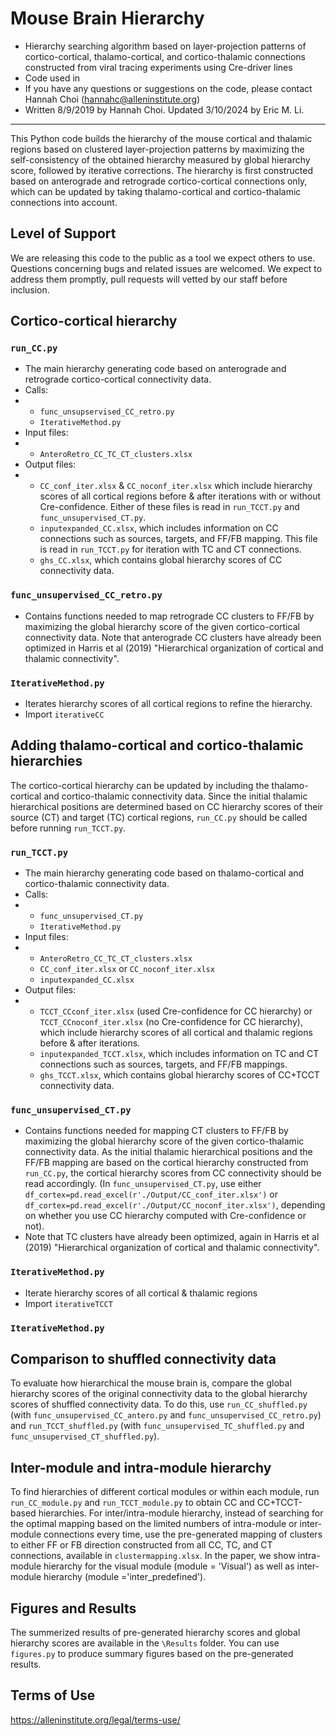 # Mouse Brain Hierarchy
- Hierarchy searching algorithm based on layer-projection patterns of cortico-cortical, thalamo-cortical, and cortico-thalamic connections constructed from viral tracing experiments using Cre-driver lines
- Code used in
- If you have any questions or suggestions on the code, please contact Hannah Choi (hannahc@alleninstitute.org)
- Written 8/9/2019 by Hannah Choi. Updated 3/10/2024 by Eric M. Li.
---
This Python code builds the hierarchy of the mouse cortical and thalamic regions based on clustered layer-projection patterns by maximizing the self-consistency of the obtained hierarchy measured by global hierarchy score, followed by iterative corrections. The hierarchy is first constructed based on anterograde and retrograde cortico-cortical connections only, which can be updated by taking thalamo-cortical and cortico-thalamic connections into account.
## Level of Support
We are releasing this code to the public as a tool we expect others to use. Questions concerning bugs and related issues are welcomed. We expect to address them promptly, pull requests will vetted by our staff before inclusion.
## Cortico-cortical hierarchy
### `run_CC.py`
- The main hierarchy generating code based on anterograde and retrograde cortico-cortical connectivity data.
- Calls:
- - `func_unsupservised_CC_retro.py`
  - `IterativeMethod.py`
- Input files:
- - `AnteroRetro_CC_TC_CT_clusters.xlsx`
- Output files:
- - `CC_conf_iter.xlsx` & `CC_noconf_iter.xlsx` which include hierarchy scores of all cortical regions before & after iterations with or without Cre-confidence. Either of these files is read in `run_TCCT.py` and `func_unsupervised_CT.py`.
  - `inputexpanded_CC.xlsx`, which includes information on CC connections such as sources, targets, and FF/FB mapping. This file is read in `run_TCCT.py` for iteration with TC and CT connections.
  - `ghs_CC.xlsx`, which contains global hierarchy scores of CC connectivity data.
### `func_unsupervised_CC_retro.py`
- Contains functions needed to map retrograde CC clusters to FF/FB by maximizing the global hierarchy score of the given cortico-cortical connectivity data. Note that anterograde CC clusters have already been optimized in Harris et al (2019) "Hierarchical organization of cortical and thalamic connectivity".
### `IterativeMethod.py`
- Iterates hierarchy scores of all cortical regions to refine the hierarchy.
- Import `iterativeCC`
## Adding thalamo-cortical and cortico-thalamic hierarchies
The cortico-cortical hierarchy can be updated by including the thalamo-cortical and cortico-thalamic connectivity data. Since the initial thalamic hierarchical positions are determined based on CC hierarchy scores of their source (CT) and target (TC) cortical regions, `run_CC.py` should be called before running `run_TCCT.py`.
### `run_TCCT.py`
- The main hierarchy generating code based on thalamo-cortical and cortico-thalamic connectivity data.
- Calls:
- - `func_unsupervised_CT.py`
  - `IterativeMethod.py`
- Input files:
- - `AnteroRetro_CC_TC_CT_clusters.xlsx`
  - `CC_conf_iter.xlsx` or `CC_noconf_iter.xlsx`
  - `inputexpanded_CC.xlsx`
- Output files:
- - `TCCT_CCconf_iter.xlsx` (used Cre-confidence for CC hierarchy) or `TCCT_CCnoconf_iter.xlsx` (no Cre-confidence for CC hierarchy), which include hierarchy scores of all cortical and thalamic regions before & after iterations.
  - `inputexpanded_TCCT.xlsx`, which includes information on TC and CT connections such as sources, targets, and FF/FB mappings.
  - `ghs_TCCT.xlsx`, which contains global hierarchy scores of CC+TCCT connectivity data.
### `func_unsupervised_CT.py`
- Contains functions needed for mapping CT clusters to FF/FB by maximizing the global hierarchy score of the given cortico-thalamic connectivity data. As the initial thalamic hierarchical positions and the FF/FB mapping are based on the cortical hierarchy constructed from `run_CC.py`, the cortical hierarchy scores from CC connectivity should be read accordingly. (In `func_unsupervised_CT.py`, use either `df_cortex=pd.read_excel(r'./Output/CC_conf_iter.xlsx')` or `df_cortex=pd.read_excel(r'./Output/CC_noconf_iter.xlsx')`, depending on whether you use CC hierarchy computed with Cre-confidence or not).
- Note that TC clusters have already been optimized, again in Harris et al (2019) "Hierarchical organization of cortical and thalamic connectivity".
### `IterativeMethod.py`
- Iterate hierarchy scores of all cortical & thalamic regions
- Import `iterativeTCCT`
### `IterativeMethod.py`
## Comparison to shuffled connectivity data
To evaluate how hierarchical the mouse brain is, compare the global hierarchy scores of the original connectivity data to the global hierarchy scores of shuffled connectivity data. To do this, use `run_CC_shuffled.py` (with `func_unsupervised_CC_antero.py` and `func_unsupervised_CC_retro.py`) and `run_TCCT_shuffled.py` (with `func_unsupervised_TC_shuffled.py` and `func_unsupervised_CT_shuffled.py`).
## Inter-module and intra-module hierarchy
To find hierarchies of different cortical modules or within each module, run `run_CC_module.py` and `run_TCCT_module.py` to obtain CC and CC+TCCT-based hierarchies. For inter/intra-module hierarchy, instead of searching for the optimal mapping based on the limited numbers of intra-module or inter-module connections every time, use the pre-generated mapping of clusters to either FF or FB direction constructed from all CC, TC, and CT connections, available in `clustermapping.xlsx`. In the paper, we show intra-module hierarchy for the visual module (module = 'Visual') as well as inter-module hierarchy (module ='inter_predefined').
## Figures and Results
The summerized results of pre-generated hierarchy scores and global hierarchy scores are available in the `\Results` folder. You can use `figures.py` to produce summary figures based on the pre-generated results.
## Terms of Use
https://alleninstitute.org/legal/terms-use/
